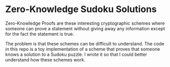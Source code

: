 # Zero-Knowledge Sudoku Solutions
Zero-Knowledge Proofs are these interesting cryptographic schemes where someone
can prove a statement without giving away any information except for the fact
the statement is true.

The problem is that these schemes can be difficult to understand. The code in
this repo is a toy implementation of a scheme that proves that someone knows a
solution to a Sudoku puzzle. I wrote it so that I could better understand how
these schemes work.

